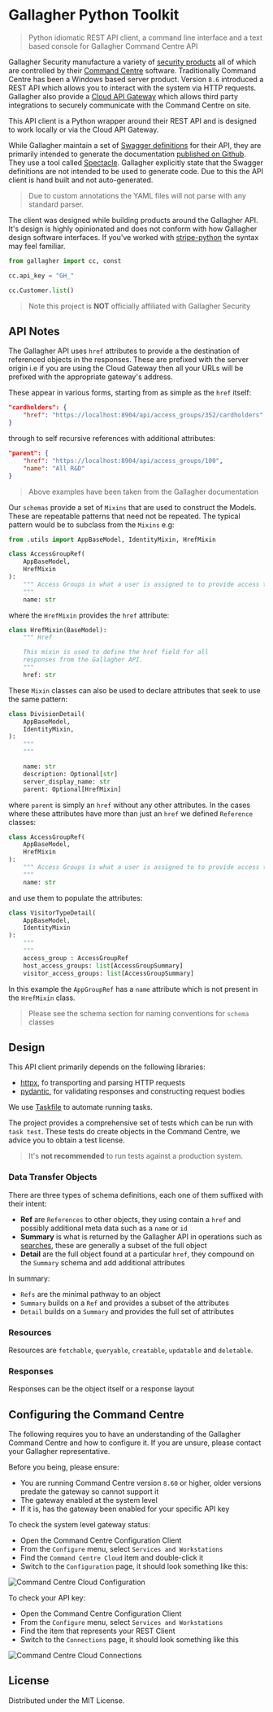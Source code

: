 # Gallagher Python Toolkit

> Python idiomatic REST API client, a command line interface and a text based console for Gallagher Command Centre API

Gallagher Security manufacture a variety of [security products](https://security.gallagher.com) all of which are controlled by their [Command Centre](https://products.security.gallagher.com/security/au/en_AU/products/software/command-centre/p/C201311) software. Traditionally Command Centre has been a Windows based server product. Version `8.6` introduced a REST API which allows you to interact with the system via HTTP requests. Gallagher also provide a [Cloud API Gateway](https://gallaghersecurity.github.io/docs/Command%20Centre%20Cloud%20Api%20Gateway%20TIP.pdf) which allows third party integrations to securely communicate with the Command Centre on site.

This API client is a Python wrapper around their REST API and is designed to work locally or via the Cloud API Gateway.

While Gallagher maintain a set of [Swagger definitions](https://github.com/gallaghersecurity/cc-rest-docs) for their API, they are primarily intended to generate the documentation [published on Github](https://gallaghersecurity.github.io/cc-rest-docs/ref/index.html). They use a tool called [Spectacle](https://github.com/sourcey/spectacle). Gallagher explicitly state that the Swagger definitions are not intended to be used to generate code. Due to this the API client is hand built and not auto-generated.

> Due to custom annotations the YAML files will not parse with any standard parser.

The client was designed while building products around the Gallagher API. It's design is highly opinionated and does not conform with how Gallagher design software interfaces. If you've worked with [stripe-python](https://github.com/stripe/stripe-python) the syntax may feel familiar.

```python
from gallagher import cc, const

cc.api_key = "GH_"

cc.Customer.list()
```

> Note this project is **NOT** officially affiliated with Gallagher Security

## API Notes

The Gallagher API uses `href` attributes to provide a the destination of referenced objects in the responses. These are prefixed with the server origin i.e if you are using the Cloud Gateway then all your URLs will be prefixed with the appropriate gateway's address.

These appear in various forms, starting from as simple as the `href` itself:

```json
"cardholders": {
    "href": "https://localhost:8904/api/access_groups/352/cardholders"
}
```

through to self recursive references with additional attributes:

```json
"parent": {
    "href": "https://localhost:8904/api/access_groups/100",
    "name": "All R&D"
}
```

> Above examples have been taken from the Gallagher documentation

Our `schemas` provide a set of `Mixins` that are used to construct the Models. These are repeatable patterns that need not be repeated. The typical pattern would be to subclass from the `Mixins` e.g:

```python
from .utils import AppBaseModel, IdentityMixin, HrefMixin

class AccessGroupRef(
    AppBaseModel,
    HrefMixin
):
    """ Access Groups is what a user is assigned to to provide access to doors
    """
    name: str
```

where the `HrefMixin` provides the `href` attribute:

```python
class HrefMixin(BaseModel):
    """ Href

    This mixin is used to define the href field for all
    responses from the Gallagher API.
    """
    href: str
```

These `Mixin` classes can also be used to declare attributes that seek to use the same pattern:

```python
class DivisionDetail(
    AppBaseModel,
    IdentityMixin,
):
    """
    """

    name: str
    description: Optional[str]
    server_display_name: str
    parent: Optional[HrefMixin]
```

where `parent` is simply an `href` without any other attributes. In the cases where these attributes have more than just an `href` we defined `Reference` classes:

```python
class AccessGroupRef(
    AppBaseModel,
    HrefMixin
):
    """ Access Groups is what a user is assigned to to provide access to doors
    """
    name: str
```

and use them to populate the attributes:

```python
class VisitorTypeDetail(
    AppBaseModel,
    IdentityMixin
):
    """
    """
    access_group : AccessGroupRef
    host_access_groups: list[AccessGroupSummary]
    visitor_access_groups: list[AccessGroupSummary]
```

In this example the `AppGroupRef` has a `name` attribute which is not present in the `HrefMixin` class.

> Please see the schema section for naming conventions for `schema` classes

## Design

This API client primarily depends on the following libraries:

- [httpx](https://www.python-httpx.org), fo transporting and parsing HTTP requests
- [pydantic](https://pydantic.dev), for validating responses and constructing request bodies

We use [Taskfile](https://taskfile.dev) to automate running tasks.

The project provides a comprehensive set of tests which can be run with `task test`. These tests do create objects in the Command Centre, we advice you to obtain a test license.

> It's **not recommended** to run tests against a production system.

### Data Transfer Objects

There are three types of schema definitions, each one of them suffixed with their intent:

- **Ref** are `References` to other objects, they using contain a `href` and possibly additional meta data such as a `name` or `id`
- **Summary** is what is returned by the Gallagher API in operations such as [searches](https://gallaghersecurity.github.io/cc-rest-docs/ref/cardholders.html), these are generally a subset of the full object
- **Detail** are the full object found at a particular `href`, they compound on the `Summary` schema and add additional attributes

In summary:

- `Refs` are the minimal pathway to an object
- `Summary` builds on a `Ref` and provides a subset of the attributes
- `Detail` builds on a `Summary` and provides the full set of attributes

### Resources

Resources are `fetchable`, `queryable`, `creatable`, `updatable` and `deletable`.

### Responses

Responses can be the object itself or a response layout

## Configuring the Command Centre

The following requires you to have an understanding of the Gallagher Command Centre and how to configure it. If you are unsure, please contact your Gallagher representative.

Before you being, please ensure:

- You are running Command Centre version `8.60` or higher, older versions predate the gateway so cannot support it
- The gateway enabled at the system level
- If it is, has the gateway been enabled for your specific API key

To check the system level gateway status:

- Open the Command Centre Configuration Client
- From the `Configure` menu, select `Services and Workstations`
- Find the `Command Centre Cloud` item and double-click it
- Switch to the `Configuration` page, it should look something like this:

![Command Centre Cloud Configuration](assets/gallagher-command-centre-properties.png)

To check your API key:

- Open the Command Centre Configuration Client
- From the `Configure` menu, select `Services and Workstations`
- Find the item that represents your REST Client
- Switch to the `Connections` page, it should look something like this

![Command Centre Cloud Connections](assets/gallagher-rest-properties.png)

## License

Distributed under the MIT License.
